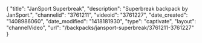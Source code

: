 {
    "title": "JanSport Superbreak",
    "description": "Superbreak backpack by JanSport.",
    "channelid": "3761211",
    "videoid": "3761227",
    "date_created": "1408986060",
    "date_modified": "1418181930",
    "type": "captivate",
    "layout": "channelVideo",
    "url": "\/backpacks\/jansport-superbreak\/3761211-3761227"
}